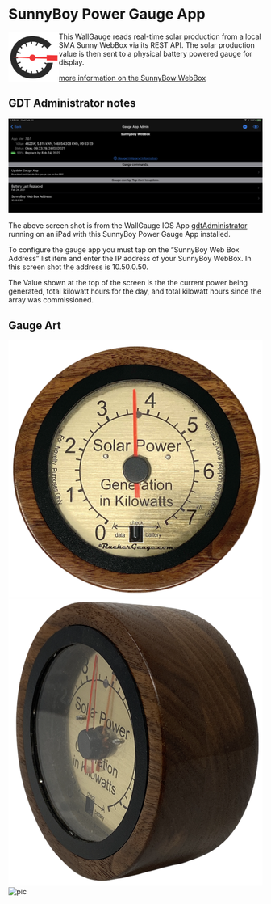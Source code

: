 # SunnyBoy Power Gauge App

<img align="left" width="100" height="100" src="./docs/wallGaugeLogSquared.png">

This WallGauge reads real-time solar production from a local SMA Sunny WebBox via its REST API. The solar production value is then sent to a physical battery powered gauge for display.

[more information on the SunnyBow WebBox](https://www.sma-sunny.com/en/questions-and-answers-on-discontinuation-of-the-sunny-webbox/)

## GDT Administrator notes

![pic](./docs/gdtAdminSS.png)

The above screen shot is from the WallGauge IOS App [gdtAdministrator](https://apps.apple.com/us/app/gdt-administrator/id1498115113) running on an iPad with this SunnyBoy Power Gauge App installed.

To configure the gauge app you must tap on the “SunnyBoy Web Box Address” list item and enter the IP address of your SunnyBoy WebBox.  In this screen shot the address is 10.50.0.50.

The Value shown at the top of the screen is the the current power being generated, total kilowatt hours for the day, and total kilowatt hours since the array was commissioned.

## Gauge Art

![pic](./docs/GaugePic.png)
![pic](./docs/GaugePicSide.png)
![pic](./docs/spin.gif)
